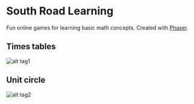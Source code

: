 # South Road Learning
Fun online games for learning basic math concepts.
Created with [Phaser](http://phaser.io).

## Times tables
![alt tag1](https://github.com/jperdomo23/archimedesmath/blob/master/screenshots/2017-02-21.PNG)

## Unit circle
![alt tag2](https://github.com/jperdomo23/southroadlearning/blob/master/screenshots/2017-03-13_UnitCircle.PNG)
